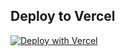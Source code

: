 ## Deploy to Vercel

[![Deploy with Vercel](https://vercel.com/button)](https://vercel.com/new/clone?repository-url=https%3A%2F%2Fgithub.com%2Fcosmasemerah%2Fgwei-airdrop-bot&env=MONGO_URI,BOT_TOKEN)
